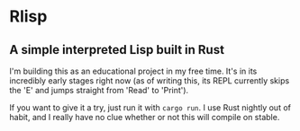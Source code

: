 # Rlisp
## A simple interpreted Lisp built in Rust

 I'm building this as an educational project in my free time. It's in
 its incredibly early stages right now (as of writing this, its REPL
 currently skips the 'E' and jumps straight from 'Read' to 'Print').
 
 If you want to give it a try, just run it with `cargo run`. I use
 Rust nightly out of habit, and I really have no clue whether or not
 this will compile on stable.
